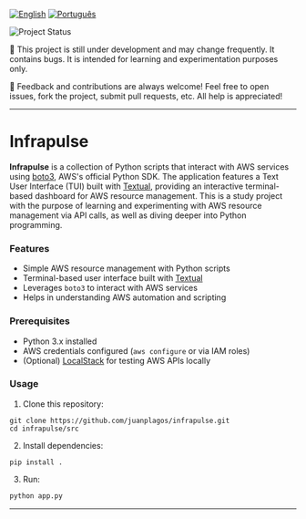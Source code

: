 [![English](https://img.shields.io/badge/English-blue.svg)](README.md)
[![Português](https://img.shields.io/badge/Português-green.svg)](README.ptbr.md)

![Project Status](https://img.shields.io/badge/status-WIP-blue)

🚧 This project is still under development and may change frequently. It contains bugs. It is intended for learning and experimentation purposes only.

💬 Feedback and contributions are always welcome! Feel free to open issues, fork the project, submit pull requests, etc. All help is appreciated! 

---

# Infrapulse 

**Infrapulse** is a collection of Python scripts that interact with AWS services using [boto3](https://boto3.amazonaws.com/v1/documentation/api/latest/index.html), AWS's official Python SDK. The application features a Text User Interface (TUI) built with [Textual](https://textual.textualize.io/), providing an interactive terminal-based dashboard for AWS resource management. This is a study project with the purpose of learning and experimenting with AWS resource management via API calls, as well as diving deeper into Python programming.

### Features

- Simple AWS resource management with Python scripts
- Terminal-based user interface built with [Textual](https://textual.textualize.io/)
- Leverages `boto3` to interact with AWS services
- Helps in understanding AWS automation and scripting

### Prerequisites

- Python 3.x installed
- AWS credentials configured (`aws configure` or via IAM roles)
- (Optional) [LocalStack](https://docs.localstack.cloud/getting-started/) for testing AWS APIs locally

### Usage

1. Clone this repository:

```
git clone https://github.com/juanplagos/infrapulse.git  
cd infrapulse/src
```
2. Install dependencies:

```
pip install .
```
3. Run:

```python
python app.py
```
---
